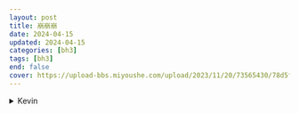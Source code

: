 ```yaml
---
layout: post
title: 崩崩崩
date: 2024-04-15
updated: 2024-04-15
categories: [bh3]
tags: [bh3]
end: false
cover: https://upload-bbs.miyoushe.com/upload/2023/11/20/73565430/78d5f594efe73e6b5bd7324deaaf44bf_4984281465701639136.png?x-oss-process=image//resize,s_600/quality,q_80/auto-orient,0/interlace,1/format,png
---
```

<details>
<summary>Kevin</summary>
<p style="text-align:center">
无关乎抉择，无关乎存亡——<br>
此刻，万众的理想交汇为唯一的宏愿——<br>
踏上前来，此即——「救世」之铭！<br>
梵天百兽，加诸此身······「业魔」入渊，「救世」拔剑——<br> 
这是人类的奇美拉，圣痕的终点，跨越终焉的「文明」之剑——<br>
如果不能战胜它，你们也无从背负名为「火种」的梦想——<br>
来吧，这一次，我将自己的生命压进枪膛······<br>
并期待你们——超越「一切」！
</p>
</details>
